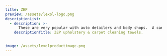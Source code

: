 ```yaml
---
title: ZEP
preview: /assets/lexol-logo.png
descriptionList:
  - description: >-
      These are very popular with auto detailers and body shops.  A can of 45 single use towels. Extremely powerful at cleaning stubborn stains or just common dirty areas.  We use these at Pena Brothers to apply the finishing touches on vehicles we are about to complete.   Do not use this product on leather seats, it will remove the dye.  We recommend using gloves when working with this product.
    descriptionTitle: ZEP upholstery & carpet cleaning towels.

  
image: /assets/lexolproductimage.png
---
```


